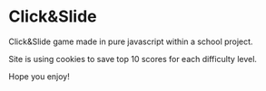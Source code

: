 # Click&Slide

Click&Slide game made in pure javascript within a school project. 

Site is using cookies to save top 10 scores for each difficulty level.

Hope you enjoy!
